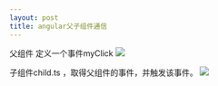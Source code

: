 ```yaml
---
layout: post
title: angular父子组件通信
---
```


父组件 定义一个事件myClick
![](/docs/images/2021-02-25-13-24-54.png)

子组件child.ts ，取得父组件的事件，并触发该事件。
![](/docs/images/2021-02-25-13-23-21.png)